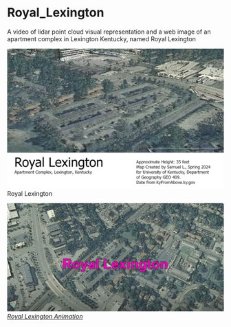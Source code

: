 # Royal_Lexington
A video of lidar point cloud visual representation and a web image of an apartment complex in Lexington Kentucky, named Royal Lexington

![Royal Lexington](Royal_Lexington.jpg)     
Royal Lexington

![Screenshot of animation](animation.jpg)     
*[Royal Lexington Animation](https://www.youtube.com/watch?v=JLcsstkDkX0)*